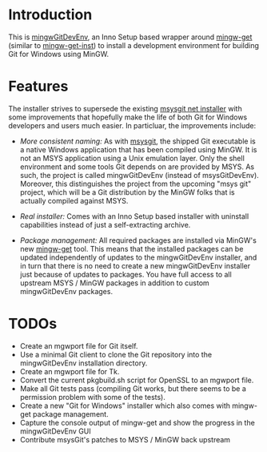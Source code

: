 # Introduction

This is [mingwGitDevEnv](https://github.com/sschuberth/mingwGitDevEnv), an Inno Setup based wrapper around [mingw-get](http://sourceforge.net/projects/mingw/files/Installer/mingw-get/) (similar to [mingw-get-inst](http://sourceforge.net/projects/mingw/files/Installer/mingw-get-inst/)) to install a development environment for building Git for Windows using MinGW.

# Features

The installer strives to supersede the existing [msysgit net installer](http://code.google.com/p/msysgit/downloads/list?q=netinstall) with some improvements that hopefully make the life of both Git for Windows developers and users much easier. In particluar, the improvements include:

* *More consistent naming:* As with [msysgit](http://code.google.com/p/msysgit/), the shipped Git executable is a native Windows application that has been compiled using MinGW. It is not an MSYS application using a Unix emulation layer. Only the shell environment and some tools Git depends on are provided by MSYS. As such, the project is called mingwGitDevEnv (instead of msysGitDevEnv). Moreover, this distinguishes the project from the upcoming "msys git" project, which will be a Git distribution by the MinGW folks that is actually compiled against MSYS.

* *Real installer:* Comes with an Inno Setup based installer with uninstall capabilities instead of just a self-extracting archive.

* *Package management:* All required packages are installed via MinGW's new [mingw-get](http://sourceforge.net/projects/mingw/files/Installer/mingw-get/) tool. This means that the installed packages can be updated independently of updates to the mingwGitDevEnv installer, and in turn that there is no need to create a new mingwGitDevEnv installer just because of updates to packages. You have full access to all upstream MSYS / MinGW packages in addition to custom mingwGitDevEnv packages.

# TODOs

* Create an mgwport file for Git itself.
* Use a minimal Git client to clone the Git repository into the mingwGitDevEnv installation directory.
* Create an mgwport file for Tk.
* Convert the current pkgbuild.sh script for OpenSSL to an mgwport file.
* Make all Git tests pass (compiling Git works, but there seems to be a permission problem with some of the tests).
* Create a new "Git for Windows" installer which also comes with mingw-get package management.
* Capture the console output of mingw-get and show the progress in the mingwGitDevEnv GUI
* Contribute msysGit's patches to MSYS / MinGW back upstream
